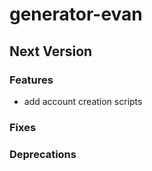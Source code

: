 # generator-evan

## Next Version
### Features
- add account creation scripts

### Fixes
### Deprecations
